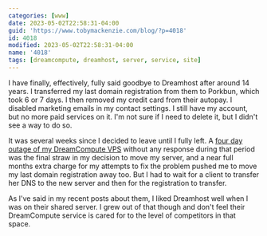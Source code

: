 ```yaml
---
categories: [www]
date: 2023-05-02T22:58:31-04:00
guid: 'https://www.tobymackenzie.com/blog/?p=4018'
id: 4018
modified: 2023-05-02T22:58:31-04:00
name: '4018'
tags: [dreamcompute, dreamhost, server, service, site]
---
```


I have finally, effectively, fully said goodbye to Dreamhost after around 14 years.<!--more-->  I transferred my last domain registration from them to Porkbun, which took 6 or 7 days.  I then removed my credit card from their autopay.  I disabled marketing emails in my contact settings.  I still have my account, but no more paid services on it.  I'm not sure if I need to delete it, but I didn't see a way to do so.

It was several weeks since I decided to leave until I fully left.  A [four day outage of my DreamCompute VPS](/content/blog/2023/04/12/goodbye-dreamhost-hello-digital-ocean.md) without any response during that period was the final straw in my decision to move my server, and a near full months extra charge for my attempts to fix the problem pushed me to move my last domain registration away too.  But I had to wait for a client to transfer her DNS to the new server and then for the registration to transfer.

As I've said in my recent posts about them, I liked Dreamhost well when I was on their shared server.  I grew out of that though and don't feel their DreamCompute service is cared for to the level of competitors in that space.
